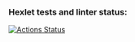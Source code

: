 ### Hexlet tests and linter status:
[![Actions Status](https://github.com/usernaimandrey/devops-for-programmers-project-77/actions/workflows/hexlet-check.yml/badge.svg)](https://github.com/usernaimandrey/devops-for-programmers-project-77/actions)